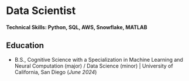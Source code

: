 # Data Scientist

#### Technical Skills: Python, SQL, AWS, Snowflake, MATLAB

## Education		        		
- B.S., Cognitive Science with a Specialization in Machine Learning and Neural Computation (major) / Data Science (minor) | University of California, San Diego (_June 2024_)
